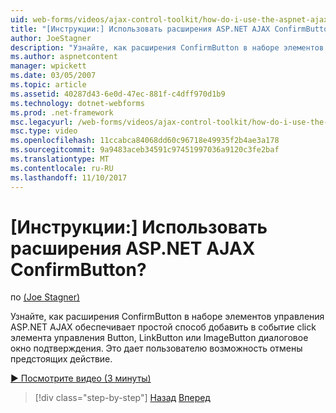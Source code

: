 ```yaml
---
uid: web-forms/videos/ajax-control-toolkit/how-do-i-use-the-aspnet-ajax-confirmbutton-extender
title: "[Инструкции:] Использовать расширения ASP.NET AJAX ConfirmButton? | Документы Майкрософт"
author: JoeStagner
description: "Узнайте, как расширения ConfirmButton в наборе элементов управления ASP.NET AJAX обеспечивает простой способ добавления диалоговое окно подтверждения события щелчка кнопки, L...."
ms.author: aspnetcontent
manager: wpickett
ms.date: 03/05/2007
ms.topic: article
ms.assetid: 40287d43-6e0d-47ec-881f-c4dff970d1b9
ms.technology: dotnet-webforms
ms.prod: .net-framework
msc.legacyurl: /web-forms/videos/ajax-control-toolkit/how-do-i-use-the-aspnet-ajax-confirmbutton-extender
msc.type: video
ms.openlocfilehash: 11ccabca84068dd60c96718e49935f2b4ae3a178
ms.sourcegitcommit: 9a9483aceb34591c97451997036a9120c3fe2baf
ms.translationtype: MT
ms.contentlocale: ru-RU
ms.lasthandoff: 11/10/2017
---
```

<a name="how-do-i-use-the-aspnet-ajax-confirmbutton-extender"></a>[Инструкции:] Использовать расширения ASP.NET AJAX ConfirmButton?
====================
по [(Joe Stagner)](https://github.com/JoeStagner)

Узнайте, как расширения ConfirmButton в наборе элементов управления ASP.NET AJAX обеспечивает простой способ добавить в событие click элемента управления Button, LinkButton или ImageButton диалоговое окно подтверждения. Это дает пользователю возможность отмены предстоящих действие.

[&#9654; Посмотрите видео (3 минуты)](https://channel9.msdn.com/Blogs/ASP-NET-Site-Videos/how-do-i-use-the-aspnet-ajax-confirmbutton-extender)

>[!div class="step-by-step"]
[Назад](how-do-i-get-started-with-the-aspnet-ajax-animation-extender-control.md)
[Вперед](how-do-i-use-the-aspnet-ajax-slider-control.md)
